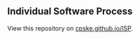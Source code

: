 ## Individual Software Process

View this repository on [cpske.github.io/ISP](https://cpske.github.io/ISP).
